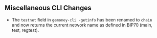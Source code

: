 Miscellaneous CLI Changes
-------------------------
- The `testnet` field in `gemoney-cli -getinfo` has been renamed to `chain` and now returns the current network name as defined in BIP70 (main, test, regtest).